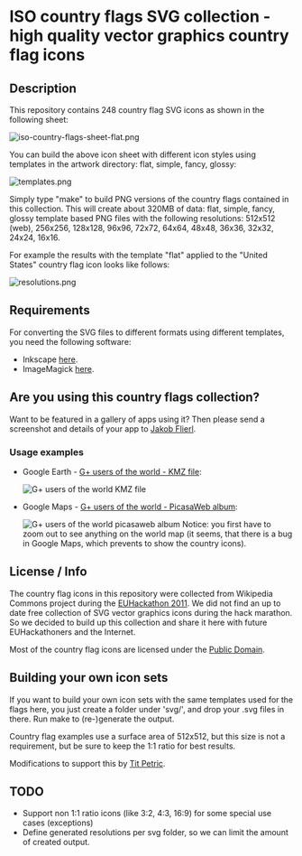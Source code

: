 # ISO country flags SVG collection - high quality vector graphics country flag icons

## Description
This repository contains 248 country flag SVG icons as shown in the following sheet:

![iso-country-flags-sheet-flat.png](https://raw.github.com/koppi/iso-country-flags-svg-collection/master/iso-country-flags-sheet-flat.png "ISO country flags svg collection")

You can build the above icon sheet with different icon styles using templates in the artwork directory: flat, simple, fancy, glossy:

![templates.png](https://raw.github.com/koppi/iso-country-flags-svg-collection/master/templates.png "Country flag icons templates")

Simply type "make" to build PNG versions of the country flags contained in this collection. This will create about 320MB of data: flat, simple, fancy, glossy template based PNG files with the following resolutions: 512x512 (web), 256x256, 128x128, 96x96, 72x72, 64x64, 48x48, 36x36, 32x32, 24x24, 16x16.

For example the results with the template "flat" applied to the "United States" country flag icon looks like follows:

![resolutions.png](https://raw.github.com/koppi/iso-country-flags-svg-collection/master/resolutions.png "Country flag icon resoultions")
 
## Requirements
For converting the SVG files to different formats using different templates, you need the following software:

* Inkscape [here](http://www.inkscape.org/).
* ImageMagick [here](http://www.imagemagick.org/).

## Are you using this country flags collection?

Want to be featured in a gallery of apps using it? Then please send a screenshot and details of your app to [Jakob Flierl](https://github.com/koppi).

### Usage examples

* Google Earth - [G+ users of the world - KMZ file](http://goo.gl/YJjv3):

  ![G+ users of the world KMZ file](https://raw.github.com/koppi/iso-country-flags-svg-collection/master/example-google-earth.png)

* Google Maps - [G+ users of the world - PicasaWeb album](http://goo.gl/mHyJb):

  ![G+ users of the world picasaweb album](https://raw.github.com/koppi/iso-country-flags-svg-collection/master/example-google-maps.png) Notice: you first have to zoom out to see anything on the world map (it seems, that there is a bug in Google Maps, which prevents to show the country icons).

## License / Info

The country flag icons in this repository were collected from Wikipedia Commons project during the [EUHackathon 2011](http://www.euhackathon.eu/). We did not find an up to date free collection of SVG vector graphics icons during the hack marathon. So we decided to build up this collection and share it here with future EUHackathoners and the Internet.

Most of the country flag icons are licensed under the [Public Domain](http://en.wikipedia.org/wiki/Public_domain).

## Building your own icon sets

If you want to build your own icon sets with the same templates used for the flags here, you just create a folder under 'svg/', and drop your .svg files in there. Run make to (re-)generate the output.

Country flag examples use a surface area of 512x512, but this size is not a requirement, but be sure to keep the 1:1 ratio for best results.

Modifications to support this by [Tit Petric](https://github.com/titpetric).

## TODO

* Support non 1:1 ratio icons (like 3:2, 4:3, 16:9) for some special use cases (exceptions)
* Define generated resolutions per svg folder, so we can limit the amount of created output.
